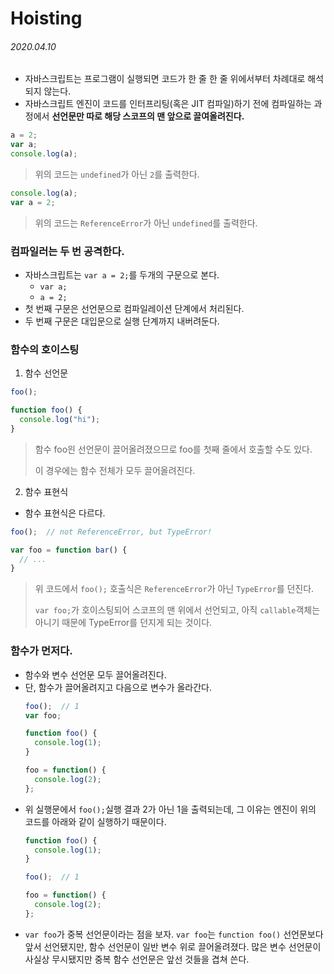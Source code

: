 # Hoisting

###### 2020.04.10

- 자바스크립트는 프로그램이 실행되면 코드가 한 줄 한 줄 위에서부터 차례대로 해석되지 않는다.
- 자바스크립트 엔진이 코드를 인터프리팅(혹은 JIT 컴파일)하기 전에 컴파일하는 과정에서 **선언문만 따로 해당 스코프의 맨 앞으로 끌여올려진다.**

```javascript
a = 2;
var a;
console.log(a);
```
> 위의 코드는 `undefined`가 아닌 `2`를 출력한다.

```javascript
console.log(a);
var a = 2;
```
> 위의 코드는 `ReferenceError`가 아닌 `undefined`를 출력한다.

### 컴파일러는 두 번 공격한다.
- 자바스크립트는 `var a = 2;`를 두개의 구문으로 본다.
  - `var a;`
  - `a = 2;`
- 첫 번째 구문은 선언문으로 컴파일레이션 단계에서 처리된다.
- 두 번째 구문은 대입문으로 실행 단계까지 내버려둔다.

### 함수의 호이스팅

1. 함수 선언문
  ```javascript
  foo();

  function foo() {
    console.log("hi");
  }
  ```
  > 함수 foo읜 선언문이 끌어올려졌으므로 foo를 첫째 줄에서 호출할 수도 있다.
  > 
  > 이 경우에는 함수 전체가 모두 끌어올려진다.

2. 함수 표현식
  - 함수 표현식은 다르다.
  ```javascript
  foo();  // not ReferenceError, but TypeError!

  var foo = function bar() {
    // ...
  }
  ```
  > 위 코드에서 `foo();` 호출식은 `ReferenceError`가 아닌 `TypeError`를 던진다.
  > 
  > `var foo;`가 호이스팅되어 스코프의 맨 위에서 선언되고, 아직 `callable`객체는 아니기 때문에 TypeError를 던지게 되는 것이다.

### 함수가 먼저다.
- 함수와 변수 선언문 모두 끌어올려진다.
- 단, 함수가 끌어올려지고 다음으로 변수가 올라간다.
  ```javascript
  foo();  // 1
  var foo;

  function foo() {
    console.log(1);
  }

  foo = function() {
    console.log(2);
  };
  ```
- 위 실행문에서 `foo();`실행 결과 2가 아닌 1을 출력되는데, 그 이유는 엔진이 위의 코드를 아래와 같이 실행하기 때문이다.
  ```javascript
  function foo() {
    console.log(1);
  }

  foo();  // 1

  foo = function() {
    console.log(2);
  };
  ```
- `var foo`가 중복 선언문이라는 점을 보자. `var foo`는 `function foo()` 선언문보다 앞서 선언됐지만, 함수 선언문이 일반 변수 위로 끌어올려졌다. 많은 변수 선언문이 사실상 무시됐지만 중복 함수 선언문은 앞선 것들을 겹쳐 쓴다.